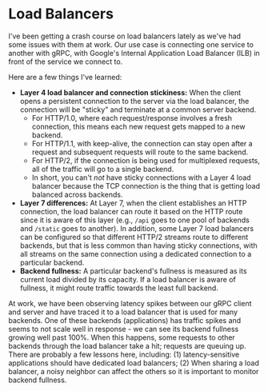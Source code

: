 # Load Balancers

I've been getting a crash course on load balancers lately as we've had some issues with them at work. Our use case is connecting one service to another with gRPC, with Google's Internal Application Load Balancer (ILB) in front of the service we connect to.

Here are a few things I've learned:

* **Layer 4 load balancer and connection stickiness:** When the client opens a persistent connection to the server via the load balancer, the connection will be "sticky" and terminate at a common server backend.
  * For HTTP/1.0, where each request/response involves a fresh connection, this means each new request gets mapped to a new backend.
  * For HTTP/1.1, with keep-alive, the connection can stay open after a request and subsequent requests will route to the same backend.
  * For HTTP/2, if the connection is being used for multiplexed requests, all of the traffic will go to a single backend.
  * In short, you can't _not_ have sticky connections with a Layer 4 load balancer because the TCP connection is the thing that is getting load balanced across backends.
* **Layer 7 differences:** At Layer 7, when the client establishes an HTTP connection, the load balancer can route it based on the HTTP route since it is aware of this layer (e.g., `/api` goes to one pool of backends and `/static` goes to another). In addition, some Layer 7 load balancers can be configured so that different HTTP/2 streams route to different backends, but that is less common than having sticky connections, with all streams on the same connection using a dedicated connection to a particular backend.
* **Backend fullness:** A particular backend's fullness is measured as its current load divided by its capacity. If a load balancer is aware of fullness, it might route traffic towards the least full backend.

At work, we have been observing latency spikes between our gRPC client and server and have traced it to a load balancer that is used for many backends. One of these backends (applications) has traffic spikes and seems to not scale well in response - we can see its backend fullness growing well past 100%. When this happens, some requests to other backends through the load balancer take a hit; requests are queuing up. There are probably a few lessons here, including: (1) latency-sensitive applications should have dedicated load balancers; (2) When sharing a load balancer, a noisy neighbor can affect the others so it is important to monitor backend fullness.
